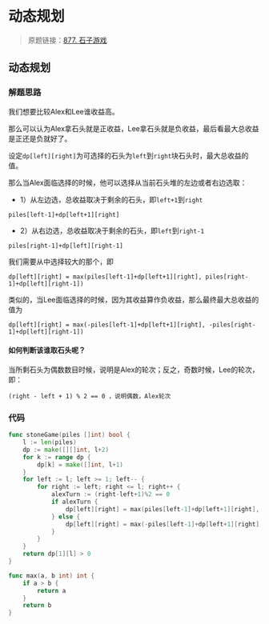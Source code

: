 # 动态规划
> 原题链接：[877. 石子游戏](https://leetcode-cn.com/problems/stone-game/)

## 动态规划
### 解题思路
我们想要比较Alex和Lee谁收益高。

那么可以认为Alex拿石头就是正收益，Lee拿石头就是负收益，最后看最大总收益是正还是负就好了。

设定``dp[left][right]``为可选择的石头为``left``到``right``块石头时，最大总收益的值。

那么当Alex面临选择的时候，他可以选择从当前石头堆的左边或者右边选取：
* 1）从左边选，总收益取决于剩余的石头，即``left+1``到``right``
```
piles[left-1]+dp[left+1][right] 
```
* 2）从右边选，总收益取决于剩余的石头，即``left``到``right-1``
```
piles[right-1]+dp[left][right-1]
```

我们需要从中选择较大的那个，即
```
dp[left][right] = max(piles[left-1]+dp[left+1][right], piles[right-1]+dp[left][right-1])
```

类似的，当Lee面临选择的时候，因为其收益算作负收益，那么最终最大总收益的值为
```
dp[left][right] = max(-piles[left-1]+dp[left+1][right], -piles[right-1]+dp[left][right-1])
```

#### 如何判断该谁取石头呢？
当所剩石头为偶数数目时候，说明是Alex的轮次；反之，奇数时候，Lee的轮次，即：
```
(right - left + 1) % 2 == 0 ，说明偶数，Alex轮次
```

### 代码
```go
func stoneGame(piles []int) bool {
	l := len(piles)
	dp := make([][]int, l+2)
	for k := range dp {
		dp[k] = make([]int, l+1)
	}
	for left := l; left >= 1; left-- {
		for right := left; right <= l; right++ {
			alexTurn := (right-left+1)%2 == 0
			if alexTurn {
				dp[left][right] = max(piles[left-1]+dp[left+1][right], piles[right-1]+dp[left][right-1])
			} else {
				dp[left][right] = max(-piles[left-1]+dp[left+1][right], -piles[right-1]+dp[left][right-1])
			}
		}
	}
	return dp[1][l] > 0
}

func max(a, b int) int {
	if a > b {
		return a
	}
	return b
}
```
